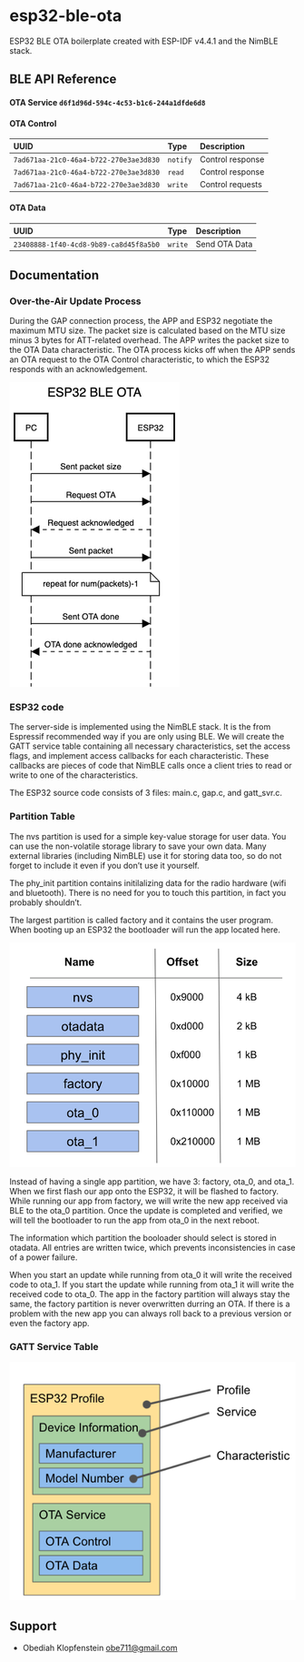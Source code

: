 # esp32-ble-ota

ESP32 BLE OTA boilerplate created with ESP-IDF v4.4.1 and the NimBLE stack.

## BLE API Reference

#### OTA Service `d6f1d96d-594c-4c53-b1c6-244a1dfde6d8`

#### OTA Control

| UUID                                   | Type     | Description      |
| :------------------------------------- | :------- | :--------------- |
| `7ad671aa-21c0-46a4-b722-270e3ae3d830` | `notify` | Control response |
| `7ad671aa-21c0-46a4-b722-270e3ae3d830` | `read`   | Control response |
| `7ad671aa-21c0-46a4-b722-270e3ae3d830` | `write`  | Control requests |

#### OTA Data

| UUID                                   | Type    | Description   |
| :------------------------------------- | :------ | :------------ |
| `23408888-1f40-4cd8-9b89-ca8d45f8a5b0` | `write` | Send OTA Data |

## Documentation

### Over-the-Air Update Process

During the GAP connection process, the APP and ESP32 negotiate the maximum MTU size. The packet size is calculated based on the MTU size minus 3 bytes for ATT-related overhead. The APP writes the packet size to the OTA Data characteristic. The OTA process kicks off when the APP sends an OTA request to the OTA Control characteristic, to which the ESP32 responds with an acknowledgement.

![OTA Update process Concept](docs/sequencediagram.png)

### ESP32 code

The server-side is implemented using the NimBLE stack. It is the from Espressif recommended way if you are only using BLE. We will create the GATT service table containing all necessary characteristics, set the access flags, and implement access callbacks for each characteristic. These callbacks are pieces of code that NimBLE calls once a client tries to read or write to one of the characteristics.

The ESP32 source code consists of 3 files: main.c, gap.c, and gatt_svr.c.

### Partition Table

The nvs partition is used for a simple key-value storage for user data. You can use the non-volatile storage library to save your own data. Many external libraries (including NimBLE) use it for storing data too, so do not forget to include it even if you don’t use it yourself.

The phy_init partition contains initilalizing data for the radio hardware (wifi and bluetooth). There is no need for you to touch this partition, in fact you probably shouldn’t.

The largest partition is called factory and it contains the user program. When booting up an ESP32 the bootloader will run the app located here.

![Partition Table](docs/partition-table.png)

Instead of having a single app partition, we have 3: factory, ota_0, and ota_1. When we first flash our app onto the ESP32, it will be flashed to factory. While running our app from factory, we will write the new app received via BLE to the ota_0 partition. Once the update is completed and verified, we will tell the bootloader to run the app from ota_0 in the next reboot.

The information which partition the booloader should select is stored in otadata. All entries are written twice, which prevents inconsistencies in case of a power failure.

When you start an update while running from ota_0 it will write the received code to ota_1. If you start the update while running from ota_1 it will write the received code to ota_0. The app in the factory partition will always stay the same, the factory partition is never overwritten durring an OTA. If there is a problem with the new app you can always roll back to a previous version or even the factory app.

### GATT Service Table

![GATT concept](docs/profile-service-characteristic.png)

## Support

- Obediah Klopfenstein [obe711@gmail.com](mailto://obe711@gmail.com)
